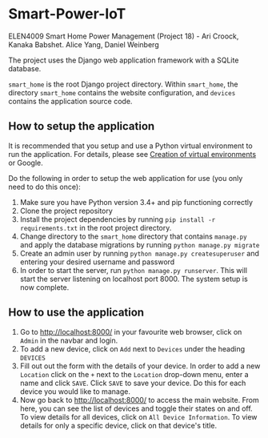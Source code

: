 # Smart-Power-IoT
ELEN4009 Smart Home Power Management (Project 18) - Ari Croock, Kanaka Babshet. Alice Yang, Daniel Weinberg

The project uses the Django web application framework with a SQLite database.

`smart_home` is the root Django project directory.
Within `smart_home`, the directory `smart_home` contains the website configuration, and `devices` contains the application source code.

## How to setup the application
It is recommended that you setup and use a Python virtual environment to run the application. For details, please see [Creation of virtual environments](https://docs.python.org/3/library/venv.html) or Google.

Do the following in order to setup the web application for use (you only need to do this once):

1. Make sure you have Python version 3.4+ and pip functioning correctly
2. Clone the project repository
3. Install the project dependencies by running `pip install -r requirements.txt` in the root project directory.
4. Change directory to the `smart_home` directory that contains `manage.py` and apply the database migrations by running `python manage.py migrate`
5. Create an admin user by running `python manage.py createsuperuser` and entering your desired username and password
6. In order to start the server, run `python manage.py runserver`. This will start the server listening on localhost port 8000. The system setup is now complete.

## How to use the application
1. Go to [http://localhost:8000/](http://localhost:8000/) in your favourite web browser, click on `Admin` in the navbar and login.
2. To add a new device, click on `Add` next to `Devices` under the heading `DEVICES`
3. Fill out out the form with the details of your device. In order to add a new `Location` click on the `+` next to the `Location` drop-down menu, enter a name and click `SAVE`. Click `SAVE` to save your device. Do this for each device you would like to manage.
4. Now go back to [http://localhost:8000/](http://localhost:8000/) to access the main website. From here, you can see the list of devices and toggle their states on and off. To view details for all devices, click on `All Device Information`. To view details for only a specific device, click on that device's title.

